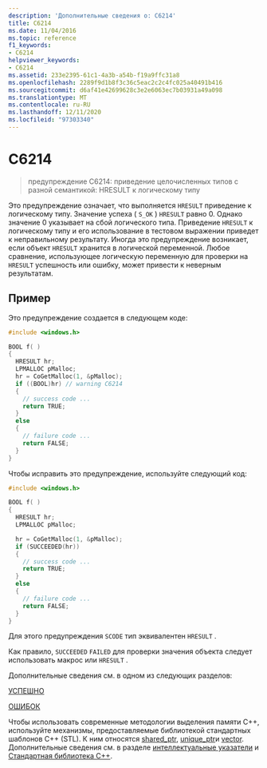 ```yaml
---
description: 'Дополнительные сведения о: C6214'
title: C6214
ms.date: 11/04/2016
ms.topic: reference
f1_keywords:
- C6214
helpviewer_keywords:
- C6214
ms.assetid: 233e2395-61c1-4a3b-a54b-f19a9ffc31a8
ms.openlocfilehash: 2289f9d1b8f3c36c5eac2c2c4fc025a40491b416
ms.sourcegitcommit: d6af41e42699628c3e2e6063ec7b03931a49a098
ms.translationtype: MT
ms.contentlocale: ru-RU
ms.lasthandoff: 12/11/2020
ms.locfileid: "97303340"
---
```

# <a name="c6214"></a>C6214

> предупреждение C6214: приведение целочисленных типов с разной семантикой: HRESULT к логическому типу

Это предупреждение означает, что выполняется `HRESULT` приведение к логическому типу. Значение успеха ( `S_OK` ) `HRESULT` равно 0. Однако значение 0 указывает на сбой логического типа. Приведение `HRESULT` к логическому типу и его использование в тестовом выражении приведет к неправильному результату. Иногда это предупреждение возникает, если объект `HRESULT` хранится в логической переменной. Любое сравнение, использующее логическую переменную для проверки на `HRESULT` успешность или ошибку, может привести к неверным результатам.

## <a name="example"></a>Пример

Это предупреждение создается в следующем коде:

```cpp
#include <windows.h>

BOOL f( )
{
  HRESULT hr;
  LPMALLOC pMalloc;
  hr = CoGetMalloc(1, &pMalloc);
  if ((BOOL)hr) // warning C6214
  {
    // success code ...
    return TRUE;
  }
  else
  {
    // failure code ...
    return FALSE;
  }
}
```

Чтобы исправить это предупреждение, используйте следующий код:

```cpp
#include <windows.h>

BOOL f( )
{
  HRESULT hr;
  LPMALLOC pMalloc;

  hr = CoGetMalloc(1, &pMalloc);
  if (SUCCEEDED(hr))
  {
    // success code ...
    return TRUE;
  }
  else
  {
    // failure code ...
    return FALSE;
  }
}
```

Для этого предупреждения `SCODE` тип эквивалентен `HRESULT` .

Как правило, `SUCCEEDED` `FAILED` для проверки значения объекта следует использовать макрос или `HRESULT` .

Дополнительные сведения см. в одном из следующих разделов:

[УСПЕШНО](/windows/desktop/api/winerror/nf-winerror-succeeded)

[ОШИБОК](/windows/desktop/api/winerror/nf-winerror-failed)

Чтобы использовать современные методологии выделения памяти C++, используйте механизмы, предоставляемые библиотекой стандартных шаблонов C++ (STL). К ним относятся [shared_ptr](../standard-library/shared-ptr-class.md), [unique_ptr](../standard-library/unique-ptr-class.md)и [vector](../standard-library/vector.md). Дополнительные сведения см. в разделе [интеллектуальные указатели](../cpp/smart-pointers-modern-cpp.md) и [Стандартная библиотека C++](../standard-library/cpp-standard-library-reference.md).
